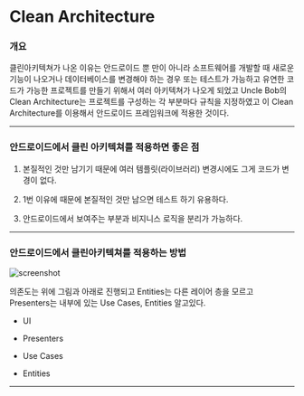 # Clean Architecture 


### 개요  
클린아키텍쳐가 나온 이유는 안드로이드 뿐 만이 아니라 소프트웨어를 개발할 때 새로운 기능이 나오거나 데이터베이스를 변경해야 하는 경우 또는 테스트가 가능하고 유연한 코드가  가능한 프로젝트를 만들기 위해서 여러 아키텍쳐가 나오게 되었고 Uncle Bob의 Clean Architecture는 프로젝트를 구성하는 각 부분마다 규칙을 지정하였고 이 Clean Architecture를 이용해서 안드로이드 프레임워크에 적용한 것이다. 

-------
### 안드로이드에서 클린 아키텍쳐를 적용하면 좋은 점

1. 본질적인 것만 남기기 때문에 여러 템플릿(라이브러리) 변경시에도 그게 코드가 변경이 없다.  

2. 1번 이유에 때문에 본질적인 것만 남으면 테스트 하기 유용하다.  

3. 안드로이드에서 보여주는 부분과 비지니스 로직을 분리가 가능하다. 

-------
### 안드로이드에서 클린아키텍쳐를 적용하는 방법

![screenshot](https://images.ctfassets.net/emmiduwd41v7/6HuRyfP1Vm4UEIiIEIeMwS/5f66cdc5c4a5af60f24920548babace1/clean-android-architecture2.jpg)


의존도는 위에 그림과 아래로 진행되고 Entities는 다른 레이어 층을 모르고  Presenters는 내부에 있는  Use Cases, Entities 알고있다. 


 - UI

 - Presenters

 - Use Cases

 - Entities

-------
